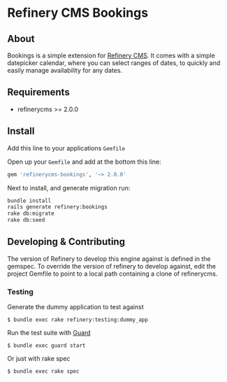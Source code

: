 # Refinery CMS Bookings
## About

Bookings is a simple extension for [Refinery CMS](http://refinerycms.com). It comes with a simple datepicker calendar, where you can select ranges of dates, to quickly and easily manage availability for any dates.

## Requirements

* refinerycms >= 2.0.0


## Install
Add this line to your applications `Gemfile`

Open up your `Gemfile` and add at the bottom this line:

```ruby
gem 'refinerycms-bookings', '~> 2.0.0'
```


Next to install, and generate migration run:

```bash
bundle install
rails generate refinery:bookings
rake db:migrate
rake db:seed
```

## Developing & Contributing

The version of Refinery to develop this engine against is defined in the gemspec. To override the version of refinery to develop against, edit the project Gemfile to point to a local path containing a clone of refinerycms.

### Testing

Generate the dummy application to test against

    $ bundle exec rake refinery:testing:dummy_app

Run the test suite with [Guard](https://github.com/guard/guard)

    $ bundle exec guard start

Or just with rake spec

    $ bundle exec rake spec

